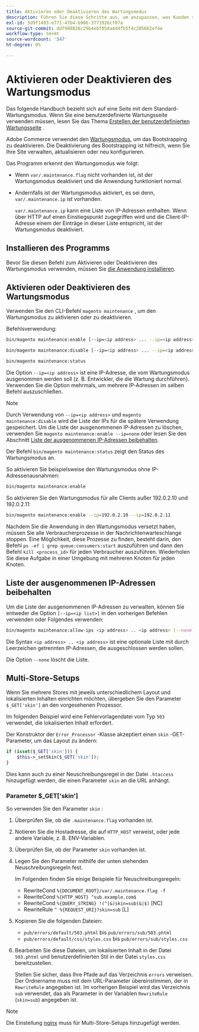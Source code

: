 ```yaml
---
title: Aktivieren oder Deaktivieren des Wartungsmodus
description: Führen Sie diese Schritte aus, um anzupassen, was Kunden sehen, wenn Ihre Adobe Commerce-Bereitstellung zur Wartung heruntergefahren ist.
exl-id: 5d9f1493-e771-47b4-b906-3771026cf07a
source-git-commit: ddf988826c29b4ebf054a4d4fb5f4c285662ef4e
workflow-type: tm+mt
source-wordcount: '547'
ht-degree: 0%

---
```


# Aktivieren oder Deaktivieren des Wartungsmodus

Das folgende Handbuch bezieht sich auf eine Seite mit dem Standard-Wartungsmodus. Wenn Sie eine benutzerdefinierte Wartungsseite verwenden müssen, lesen Sie das Thema [Erstellen der benutzerdefinierten Wartungsseite](../../upgrade/troubleshooting/maintenance-mode-options.md) .

Adobe Commerce verwendet den [Wartungsmodus](../../configuration/bootstrap/application-modes.md#maintenance-mode), um das Bootstrapping zu deaktivieren. Die Deaktivierung des Bootstrapping ist hilfreich, wenn Sie Ihre Site verwalten, aktualisieren oder neu konfigurieren.

Das Programm erkennt den Wartungsmodus wie folgt:

* Wenn `var/.maintenance.flag` nicht vorhanden ist, ist der Wartungsmodus deaktiviert und die Anwendung funktioniert normal.
* Andernfalls ist der Wartungsmodus aktiviert, es sei denn, `var/.maintenance.ip` ist vorhanden.

  `var/.maintenance.ip` kann eine Liste von IP-Adressen enthalten. Wenn über HTTP auf einen Einstiegspunkt zugegriffen wird und die Client-IP-Adresse einem der Einträge in dieser Liste entspricht, ist der Wartungsmodus deaktiviert.

## Installieren des Programms

Bevor Sie diesen Befehl zum Aktivieren oder Deaktivieren des Wartungsmodus verwenden, müssen Sie [die Anwendung installieren](../advanced.md).

## Aktivieren oder Deaktivieren des Wartungsmodus

Verwenden Sie den CLI-Befehl `magento maintenance` , um den Wartungsmodus zu aktivieren oder zu deaktivieren.

Befehlsverwendung:

```bash
bin/magento maintenance:enable [--ip=<ip address> ... --ip=<ip address>] | [ip=none]
```

```bash
bin/magento maintenance:disable [--ip=<ip address> ... --ip=<ip address>] | [ip=none]
```

```bash
bin/magento maintenance:status
```

Die Option `--ip=<ip address>` ist eine IP-Adresse, die vom Wartungsmodus ausgenommen werden soll (z. B. Entwickler, die die Wartung durchführen). Verwenden Sie die Option mehrmals, um mehrere IP-Adressen im selben Befehl auszuschließen.

>[!NOTE]
>
>Durch Verwendung von `--ip=<ip address>` und `magento maintenance:disable` wird die Liste der IPs für die spätere Verwendung gespeichert. Um die Liste der ausgenommenen IP-Adressen zu löschen, verwenden Sie `magento maintenance:enable --ip=none` oder lesen Sie den Abschnitt [Liste der ausgenommenen IP-Adressen beibehalten](#maintain-the-list-of-exempt-ip-addresses).

Der Befehl `bin/magento maintenance:status` zeigt den Status des Wartungsmodus an.

So aktivieren Sie beispielsweise den Wartungsmodus ohne IP-Adressenausnahmen:

```bash
bin/magento maintenance:enable
```

So aktivieren Sie den Wartungsmodus für alle Clients außer 192.0.2.10 und 192.0.2.11:

```bash
bin/magento maintenance:enable --ip=192.0.2.10 --ip=192.0.2.11
```

Nachdem Sie die Anwendung in den Wartungsmodus versetzt haben, müssen Sie alle Verbraucherprozesse in der Nachrichtenwarteschlange stoppen.
Eine Möglichkeit, diese Prozesse zu finden, besteht darin, den Befehl `ps -ef | grep queue:consumers:start` auszuführen und dann den Befehl `kill <process_id>` für jeden Verbraucher auszuführen. Wiederholen Sie diese Aufgabe in einer Umgebung mit mehreren Knoten für jeden Knoten.

## Liste der ausgenommenen IP-Adressen beibehalten

Um die Liste der ausgenommenen IP-Adressen zu verwalten, können Sie entweder die Option `[--ip=<ip list>]` in den vorherigen Befehlen verwenden oder Folgendes verwenden:

```bash
bin/magento maintenance:allow-ips <ip address> .. <ip address> [--none]
```

Die Syntax `<ip address> .. <ip address>` ist eine optionale Liste mit durch Leerzeichen getrennten IP-Adressen, die ausgeschlossen werden sollen.

Die Option `--none` löscht die Liste.

## Multi-Store-Setups

<!-- To set up multiple stores, each with a different layout and localized content, create a skin for each and put it into `pub/errors/{name}` where `{name}` is the store code. To distinguish between stores and websites with the same instance, use `pub/errors/{type}-{name}` where `{type}` is either `store` or `website` and matches the `MAGE_RUN_TYPE` in your server configuration. Another option is to pass the `$_GET['skin']` parameter to the intended processor. This method requires a specific configuration on your server. -->
<!-- Replace the line below with the commented text after https://github.com/magento/magento2/pull/35095 is merged. -->

Wenn Sie mehrere Stores mit jeweils unterschiedlichem Layout und lokalisierten Inhalten einrichten möchten, übergeben Sie den Parameter `$_GET['skin']` an den vorgesehenen Prozessor.

Im folgenden Beispiel wird eine Fehlervorlagendatei vom Typ `503` verwendet, die lokalisierten Inhalt erfordert.

Der Konstruktor der `Error_Processor` -Klasse akzeptiert einen `skin` -GET-Parameter, um das Layout zu ändern:

```php
if (isset($_GET['skin'])) {
    $this->_setSkin($_GET['skin']);
}
```

Dies kann auch zu einer Neuschreibungsregel in der Datei `.htaccess` hinzugefügt werden, die einen Parameter `skin` an die URL anhängt.

### Parameter $_GET[&#39;skin&#39;]

So verwenden Sie den Parameter `skin` :

1. Überprüfen Sie, ob die `.maintenance.flag` vorhanden ist.
1. Notieren Sie die Hostadresse, die auf `HTTP_HOST` verweist, oder jede andere Variable, z. B. ENV-Variablen.
1. Überprüfen Sie, ob der Parameter `skin` vorhanden ist.
1. Legen Sie den Parameter mithilfe der unten stehenden Neuschreibungsregeln fest.

   Im Folgenden finden Sie einige Beispiele für Neuschreibungsregeln:

   * RewriteCond `%{DOCUMENT_ROOT}/var/.maintenance.flag -f`
   * RewriteCond `%{HTTP_HOST} ^sub.example.com$`
   * RewriteCond `%{QUERY_STRING} !(^|&)skin=sub(&|$)` [NC]
   * RewriteRule `^ %{REQUEST_URI}?skin=sub` [L]

1. Kopieren Sie die folgenden Dateien:

   * `pub/errors/default/503.phtml` bis `pub/errors/sub/503.phtml`
   * `pub/errors/default/css/styles.css` bis `pub/errors/sub/styles.css`

1. Bearbeiten Sie diese Dateien, um lokalisierten Inhalt in der Datei `503.phtml` und benutzerdefinierten Stil in der Datei `styles.css` bereitzustellen.

   Stellen Sie sicher, dass Ihre Pfade auf das Verzeichnis `errors` verweisen. Der Ordnername muss mit dem URL-Parameter übereinstimmen, der in `RewriteRule` angegeben ist. Im vorherigen Beispiel wird das Verzeichnis `sub` verwendet, das als Parameter in der Variablen `RewriteRule` (`skin=sub`) angegeben ist.

>[!NOTE]
>
>Die Einstellung [nginx](../../configuration/multi-sites/ms-nginx.md) muss für Multi-Store-Setups hinzugefügt werden.
